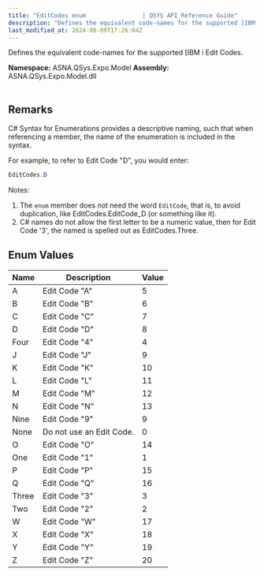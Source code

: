 ```yaml
---
title: "EditCodes enum                | QSYS API Reference Guide"
description: "Defines the equivalent code-names for the supported [IBM i Edit Codes. "
last_modified_at: 2024-08-09T17:26:04Z
---
```


Defines the equivalent code-names for the supported [IBM i Edit Codes.

**Namespace:** ASNA.QSys.Expo.Model
**Assembly:** ASNA.QSys.Expo.Model.dll
<br>
<br>

## Remarks

C# Syntax for Enumerations provides a descriptive naming, such that when referencing a member, the name of the enumeration is included in the syntax.

 For example, to refer to Edit Code "D", you would enter:

 ```cs
 EditCodes.D
 ```
 Notes: 
 1. The `enum` member does not need the word `EditCode`, that is, to avoid duplication, like EditCodes.EditCode_D (or something like it).
 2. C# names do not allow the first letter to be a numeric value, then for Edit Code '3', the named is spelled out as EditCodes.Three.

## Enum Values

| Name | Description | Value
| --- | --- | --- 
| A | Edit Code "A" | 5 |
| B | Edit Code "B" | 6 |
| C | Edit Code "C" | 7 |
| D | Edit Code "D" | 8 |
| Four | Edit Code "4" | 4 |
| J | Edit Code "J" | 9 |
| K | Edit Code "K" | 10 |
| L | Edit Code "L" | 11 |
| M | Edit Code "M" | 12 |
| N | Edit Code "N" | 13 |
| Nine | Edit Code "9" | 9 |
| None | Do not use an Edit Code. | 0 |
| O | Edit Code "O" | 14 |
| One | Edit Code "1" | 1 |
| P | Edit Code "P" | 15 |
| Q | Edit Code "Q" | 16 |
| Three | Edit Code "3" | 3 |
| Two | Edit Code "2" | 2 |
| W | Edit Code "W" | 17 |
| X | Edit Code "X" | 18 |
| Y | Edit Code "Y" | 19 |
| Z | Edit Code "Z" | 20 |
